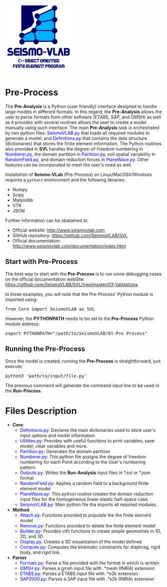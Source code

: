 ![SeismoVLAB Logo](../Logo.png)

Pre-Process
===========

The **Pre-Analysis** is a Python (user friendly) interface designed to handle large models in different formats. In this regard, the **Pre-Analysis** allows the user to parse formats from other software (ETABS, SAP, and GMSH) as well as it provides with several routines allows the user to create a model manually using such interface. The main **Pre-Analysis** task is orchestrated by two python files: <span style="color:blue">SeismoVLAB.py</span> that loads all required modules to generate a model; and <span style="color:blue">Definitions.py</span> that contains the data structure (dictionaries) that stores the finite element information. The Python routines also provided in **SVL** handles the degree-of-freedom numbering in <span style="color:blue">Numberer.py</span>, the domain partition in <span style="color:blue">Partition.py</span>, soil spatial variability in <span style="color:blue">RandomField.py</span>, and domain reduction forces in <span style="color:blue">PlaneWave.py</span>. Other features can be incorporated to meet the user's need as well.

Installation of **Seismo-VLab** (Pre-Process) on Linux/MacOSX/Windows requires a `python3` environment and the following libraries:

* Numpy
* Scipy
* Matplotlib
* VTK
* JSON

Further information can be obatained at:

* Official website: http://www.seismovlab.com
* GitHub repository: https://github.com/SeismoVLAB/SVL
* Official documentation: http://www.seismovlab.com/documentation/index.html

Start with Pre-Process
----------------------
The best way to start with the **Pre-Process** is to run some debugging cases on the official documentation webSite: https://github.com/SeismoVLAB/SVL/tree/master/03-Validations

In these examples, you will note that the Pre-Process' Python module is imported using:

<pre>
from Core import SeismoVLAB as SVL
</pre> 

However, the **PYTHONPATH** needs to be set to the **Pre-Process** Python module address:

<pre>
export PYTHONPATH="/path/to/SeismoVLAB/01-Pre_Process"
</pre>

Running the Pre-Process
-----------------------
Once the model is created, running the **Pre-Process** is straightforward, just execute:

<pre>
python3 'path/to/input/file.py'
</pre>

The previous command will generate the command input line to be used in the **Run-Process**.

Files Description
=================

* **Core**:
  * <span style="color:blue">Definitions.py</span>: Declares the main dictionaries used to store user's input options and model information.
  * <span style="color:blue">Utilities.py</span>: Provides with useful functions to print variables, save model, clear variables and more.
  * <span style="color:blue">Partition.py</span>: Generates the domain partition
  * <span style="color:blue">Numberer.py</span>: This python file assigns the degree of freedom numbering for each Point according to the User's numbering pattern.
  * <span style="color:blue">Outputs.py</span>: Writes the **Run-Analysis** input files in *.svl or *.json format
  * <span style="color:blue">RandomField.py</span>: Applies a random field to a background finite element model
  * <span style="color:blue">PlaneWave.py</span>: This python routine creates the domain reduction input files for the homogeneous linear elastic half-space case.
  * <span style="color:blue">SeismoVLAB.py</span>: Main python file tha imports all required modules.
* **Method**
  * <span style="color:blue">Attach.py</span>: Functions provided to populate the the finite element model
  * <span style="color:blue">Remove.py</span>: Functions provided to delete the finite element model
  * <span style="color:blue">Builder.py</span>: Provides vith functions to create simple geometries in 1D, 2D, and 3D
  * <span style="color:blue">Display.py</span>: Creates a 3D visualization of the model defined
  * <span style="color:blue">Compute.py</span>: Computes the kinematic constraints for diaphrag, rigid body, and rigid link.
* **Parser**
  * <span style="color:blue">Formats.py</span>: Parse a file provided with the format in which is written
  * <span style="color:blue">GMSH.py</span>: Parses a gmsh input file with .*mesh (INRIA) extension 
  * <span style="color:blue">ETABS.py</span>: Parses a ETABS input file with .*e2k extension 
  * <span style="color:blue">SAP2000.py</span>: Parses a SAP input file with .*s2k (INRIA) extension 
